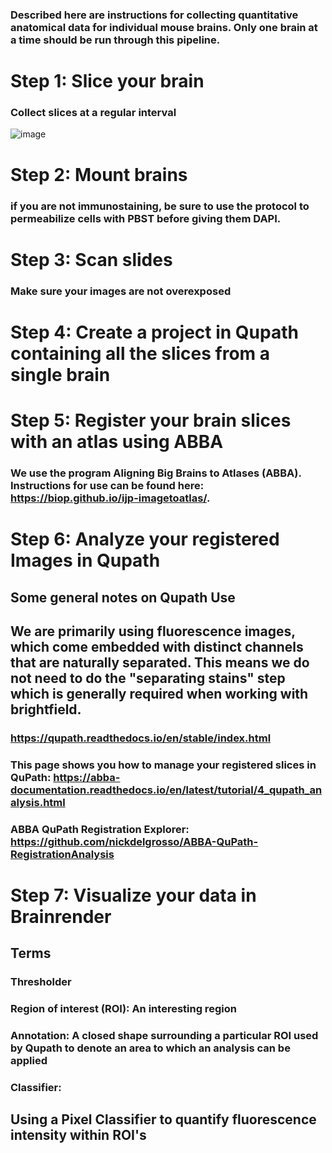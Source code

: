### Described here are instructions for collecting quantitative anatomical data for individual mouse brains.  Only one brain at a time should be run through this pipeline.

# Step 1: Slice your brain

### Collect slices at a regular interval

![image](https://github.com/davisreinaguerra/Wallace-Lab-Brain-Registration-Workflow/assets/105831652/e5fd0bf1-04c6-465b-aaa9-ab49e6b798db)

# Step 2: Mount brains

### if you are not immunostaining, be sure to use the protocol to permeabilize cells with PBST before giving them DAPI.

# Step 3: Scan slides

### Make sure your images are not overexposed

# Step 4: Create a project in Qupath containing all the slices from a single brain



# Step 5: Register your brain slices with an atlas using ABBA

### We use the program Aligning Big Brains to Atlases (ABBA).  Instructions for use can be found here: https://biop.github.io/ijp-imagetoatlas/.
### 

# Step 6: Analyze your registered Images in Qupath

## Some general notes on Qupath Use
## We are primarily using fluorescence images, which come embedded with distinct channels that are naturally separated.  This means we do not need to do the "separating stains" step which is generally required when working with brightfield.  

### https://qupath.readthedocs.io/en/stable/index.html

### This page shows you how to manage your registered slices in QuPath: https://abba-documentation.readthedocs.io/en/latest/tutorial/4_qupath_analysis.html
### ABBA QuPath Registration Explorer: https://github.com/nickdelgrosso/ABBA-QuPath-RegistrationAnalysis

# Step 7: Visualize your data in Brainrender



## Terms

### Thresholder
### Region of interest (ROI): An interesting region
### Annotation: A closed shape surrounding a particular ROI used by Qupath to denote an area to which an analysis can be applied
### Classifier: 

## Using a Pixel Classifier to quantify fluorescence intensity within ROI's



